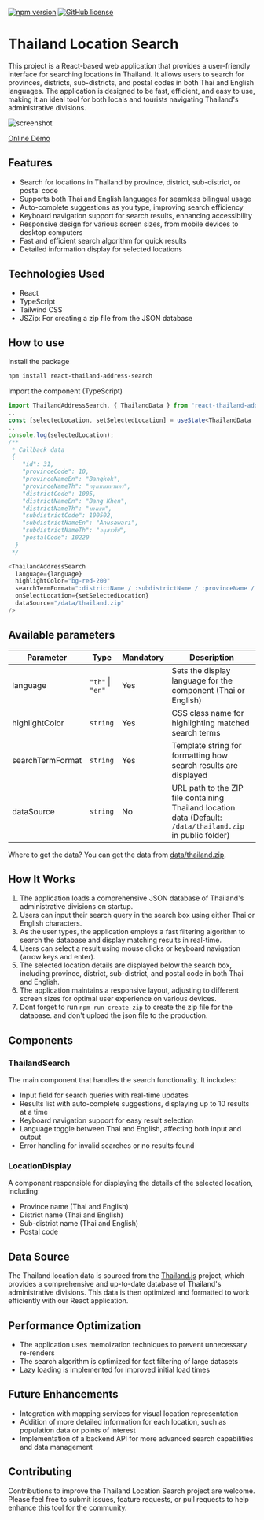 [![npm version](https://badge.fury.io/js/react-thailand-address-search.svg)](https://badge.fury.io/js/react-thailand-address-search)
[![GitHub license](https://img.shields.io/github/license/IOsonoTAN/react-thailand-address-search.svg)](https://github.com/IOsonoTAN/react-thailand-address-search/blob/master/LICENSE)

# Thailand Location Search

This project is a React-based web application that provides a user-friendly interface for searching locations in Thailand. It allows users to search for provinces, districts, sub-districts, and postal codes in both Thai and English languages. The application is designed to be fast, efficient, and easy to use, making it an ideal tool for both locals and tourists navigating Thailand's administrative divisions.

![screenshot](https://res.cloudinary.com/dy4ckj9wb/image/upload/v1729849968/react-thailand-address-search/k0xwuns153xazyphzokz.png)

[Online Demo](https://react-thailand-address-autocomplete.vercel.app)

## Features

- Search for locations in Thailand by province, district, sub-district, or postal code
- Supports both Thai and English languages for seamless bilingual usage
- Auto-complete suggestions as you type, improving search efficiency
- Keyboard navigation support for search results, enhancing accessibility
- Responsive design for various screen sizes, from mobile devices to desktop computers
- Fast and efficient search algorithm for quick results
- Detailed information display for selected locations

## Technologies Used

- React
- TypeScript
- Tailwind CSS
- JSZip: For creating a zip file from the JSON database

## How to use

Install the package
```bash
npm install react-thailand-address-search
```

Import the component (TypeScript)
```typescript
import ThailandAddressSearch, { ThailandData } from "react-thailand-address-search";
..
const [selectedLocation, setSelectedLocation] = useState<ThailandData | undefined>();
..
console.log(selectedLocation);
/**
 * Callback data
 {
    "id": 31,
    "provinceCode": 10,
    "provinceNameEn": "Bangkok",
    "provinceNameTh": "กรุงเทพมหานคร",
    "districtCode": 1005,
    "districtNameEn": "Bang Khen",
    "districtNameTh": "บางเขน",
    "subdistrictCode": 100502,
    "subdistrictNameEn": "Anusawari",
    "subdistrictNameTh": "อนุสาวรีย์",
    "postalCode": 10220
  }
 */

<ThailandAddressSearch
  language={language}
  highlightColor="bg-red-200"
  searchTermFormat=":districtName / :subdistrictName / :provinceName / :postalCode"
  onSelectLocation={setSelectedLocation}
  dataSource="/data/thailand.zip"
/>
```

## Available parameters

| Parameter | Type | Mandatory | Description |
|-----------|------|-----------|-------------|
| language | `"th"` \| `"en"` | Yes | Sets the display language for the component (Thai or English) |
| highlightColor | `string` | Yes | CSS class name for highlighting matched search terms |
| searchTermFormat | `string` | Yes | Template string for formatting how search results are displayed |
| dataSource | `string` | No | URL path to the ZIP file containing Thailand location data (Default: `/data/thailand.zip` in public folder) |

Where to get the data?
You can get the data from [data/thailand.zip](/public/data/thailand.zip).

## How It Works

1. The application loads a comprehensive JSON database of Thailand's administrative divisions on startup.
2. Users can input their search query in the search box using either Thai or English characters.
3. As the user types, the application employs a fast filtering algorithm to search the database and display matching results in real-time.
4. Users can select a result using mouse clicks or keyboard navigation (arrow keys and enter).
5. The selected location details are displayed below the search box, including province, district, sub-district, and postal code in both Thai and English.
6. The application maintains a responsive layout, adjusting to different screen sizes for optimal user experience on various devices.
7. Dont forget to run `npm run create-zip` to create the zip file for the database. and don't upload the json file to the production.

## Components

### ThailandSearch

The main component that handles the search functionality. It includes:

- Input field for search queries with real-time updates
- Results list with auto-complete suggestions, displaying up to 10 results at a time
- Keyboard navigation support for easy result selection
- Language toggle between Thai and English, affecting both input and output
- Error handling for invalid searches or no results found

### LocationDisplay

A component responsible for displaying the details of the selected location, including:

- Province name (Thai and English)
- District name (Thai and English)
- Sub-district name (Thai and English)
- Postal code

## Data Source

The Thailand location data is sourced from the [Thailand.js](https://github.com/earthchie/jquery.Thailand.js) project, which provides a comprehensive and up-to-date database of Thailand's administrative divisions. This data is then optimized and formatted to work efficiently with our React application.

## Performance Optimization

- The application uses memoization techniques to prevent unnecessary re-renders
- The search algorithm is optimized for fast filtering of large datasets
- Lazy loading is implemented for improved initial load times

## Future Enhancements

- Integration with mapping services for visual location representation
- Addition of more detailed information for each location, such as population data or points of interest
- Implementation of a backend API for more advanced search capabilities and data management

## Contributing

Contributions to improve the Thailand Location Search project are welcome. Please feel free to submit issues, feature requests, or pull requests to help enhance this tool for the community.
